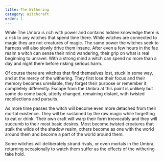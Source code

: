 ```yaml
---
title: The Withering
category: Witchcraft
order: 1
---
```


While The Umbra is rich with power and contains hidden knowledge there is a risk to any witches that spend time there. While witches are connected to magic they are not creatures of magic. The same power the witches seek to harness will also slowly drive them insane. After even a few hours in the fae realm a witch can sense their mind wandering, their grip on what is real beginning to unravel. With a strong mind a witch can spend no more than a day and night there before risking serious harm.

Of course there are witches that find themselves lost, stuck in some way, and at the mercy of the withering. They first lose their focus and their memory becomes unreliable, they forget their purpose or remember it completely differently. Escape from the Umbra at this point is unlikely but some do come back, utterly changed, remaining distant, with twisted recollections and pursuits.

As more time passes the witch will become even more detached from their mortal existence. They will be sustained by the raw magic while forgetting to eat or drink. Their own craft will warp their form irrevocably and they will succumb to their most basic desires. Most become twisted creatures that stalk the wilds of the shadow realm, others become as one with the world around them and become a part of the world around them.

Some witches will deliberately strand rivals, or even mortals in the Umbra, returning occasionally to watch them suffer as the effects of the withering take hold.